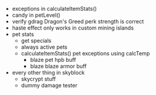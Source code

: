 - exceptions in calculateItemStats()
- candy in petLevel()
- verify gdrag Dragon's Greed perk strength is correct
- haste effect only works in custom mining islands
- pet stats
    - get specials
    - always active pets
    - calculateItemStats() pet exceptions using calcTemp
        - blaze pet hpb buff
        - blaze blaze armor buff
- every other thing in skyblock
    - skycrypt stuff
    - dummy damage tester